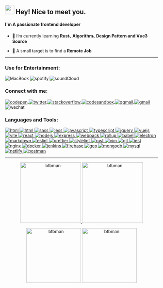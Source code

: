 <h2 align="left"><img src="https://emojis.slackmojis.com/emojis/images/1531849430/4246/blob-sunglasses.gif?1531849430" width="30"/> Hey! Nice to meet you.</h1>
<h4 align="left">I'm A passionate frontend developer</h3>

- 🌱 I’m currently learning **Rust､ Algorithm､ Design Pattern and Vue3 Source**

- 🎯 A small target is to find a **Remote Job**

---

<h3 align="left">Use for Entertainment:</h3>
<p>
  <img
    src="https://img.shields.io/badge/Apple-MacBook_Pro-999999?style=for-the-badge&logo=apple&logoColor=white"
    alt="MacBook"
  />
  <img
    src="https://img.shields.io/badge/Spotify-1ED760?&style=for-the-badge&logo=spotify&logoColor=white"
    alt="spotify"
  />
  <img
    src="https://img.shields.io/badge/SoundCloud-FF3300?style=for-the-badge&logo=soundcloud&logoColor=white"
    alt="soundCloud"
  />
</p>

<h3 align="left">Connect with me:</h3>
<p align="left">
  <a href="https://codepen.io/btbman" target="blank">
    <img
      align="center"
      src="https://img.shields.io/badge/Codepen-000000?style=for-the-badge&logo=codepen&logoColor=white"
      alt="codepen"
    />
  </a>
  <a href="https://twitter.com/btbmannn" target="blank">
    <img
      align="center"
      src="https://img.shields.io/badge/Twitter-1DA1F2?style=flat-square&logo=twitter&logoColor=white"
      alt="twitter"
    />
  </a>
  <a href="https://stackoverflow.com/users/12450455/btb" target="blank">
    <img
      align="center"
      src="https://img.shields.io/badge/-Stackoverflow-FE7A16?style=flat-square&logo=stack-overflow&logoColor=white"
      alt="stackoverflow"
    />
  </a>
  <a href="https://codesandbox.com/btb" target="blank">
    <img
      align="center"
      src="https://img.shields.io/badge/Codesandbox-000000?style=flat-square&logo=CodeSandbox&logoColor=white"
      alt="codesandbox"
    />
  </a>
  <a href="mailto:1498118157@qq.com" target="blank">
    <img
      align="center"
      src="https://img.shields.io/badge/QQMail-4599e7?style=flat-square&logo=gmail&logoColor=white"
      alt="qqmail"
    />
  </a>
  <a href="mailto:xiaolong1498@gmail.com" target="blank">
    <img
      align="center"
      src="https://img.shields.io/badge/Gmail-D14836?style=flat-square&logo=gmail&logoColor=white"
      alt="gmail"
    />
  </a>
  <img
    align="center"
    src="https://img.shields.io/badge/WeChat-WY200J-007C160?style=flat-square&logo=wechat&logoColor=white"
    alt="wechat"
  />
</p>

<h3 align="left">Languages and Tools:</h3>
<p align="left">
  <a href="https://www.w3schools.com/html/" target="_blank" rel="noreferrer">
    <img
      src="https://img.shields.io/badge/HTML5-E34F26?style=flat-square&logo=html5&logoColor=white"
      alt="html"
    />
  </a>
  <a href="https://www.w3schools.com/css/" target="_blank" rel="noreferrer">
    <img
      src="https://img.shields.io/badge/CSS3-1572B6?style=flat-square&logo=css3&logoColor=white"
      alt="html"
    />
  </a>
  <a href="https://sass-lang.com" target="_blank" rel="noreferrer">
    <img
      src="https://img.shields.io/badge/Sass-CC6699?style=flat-square&logo=sass&logoColor=white"
      alt="sass"
    />
  </a>
  <a href="https://lesscss.org/" target="_blank" rel="noreferrer">
    <img
      src="https://img.shields.io/badge/less-2B4C80?style=&logo=less&logoColor=white"
      alt="less"
    />
  </a>
  <a
    href="https://developer.mozilla.org/en-US/docs/Web/JavaScript"
    target="_blank"
    rel="noreferrer"
  >
    <img
      src="https://img.shields.io/badge/JavaScript-F7DF1E?style=flat-square&logo=javascript&logoColor=black"
      alt="javascript"
    />
  </a>
  <a href="https://www.typescriptlang.org/" target="_blank" rel="noreferrer">
    <img
      src="https://img.shields.io/badge/TypeScript-007ACC?style=flat-square&logo=typescript&logoColor=white"
      alt="typescript"
    />
  </a>
  <a href="https://jquery.com/" target="_blank" rel="noreferrer">
    <img
      src="https://img.shields.io/badge/jQuery-0769AD?style=flat-square&logo=jquery&logoColor=white"
      alt="jquery"
    />
  </a>
  <a href="https://vuejs.org/" target="_blank" rel="noreferrer">
    <img
      src="https://img.shields.io/badge/Vue.js-35495E?style=flat-square&logo=vue.js&logoColor=4FC08D"
      alt="vuejs"
    />
  </a>
  <a href="https://vitejs.dev/" target="_blank" rel="noreferrer">
    <img
      src="https://img.shields.io/badge/Vite-B73BFE?style=flat-square&logo=vite&logoColor=FFD62E"
      alt="vite"
    />
  </a>
  <a href="https://reactjs.org/" target="_blank" rel="noreferrer">
    <img
      src="https://img.shields.io/badge/React-20232A?style=flat-square&logo=react&logoColor=61DAFB"
      alt="react"
    />
  </a>
  <a href="https://nodejs.org" target="_blank" rel="noreferrer">
    <img
      src="https://img.shields.io/badge/Node.js-43853D?style=flat-square&logo=node.js&logoColor=white"
      alt="nodejs"
    />
  </a>
  <a href="https://expressjs.com" target="_blank" rel="noreferrer">
    <img
      src="https://img.shields.io/badge/Express.js-404D59?style=flat-square"
      alt="express"
    />
  </a>
  <a href="https://webpack.js.org" target="_blank" rel="noreferrer">
    <img
      src="https://img.shields.io/badge/webpack-%238DD6F9.svg?style=flat-square&logo=webpack&logoColor=black"
      alt="webpack"
    />
  </a>
  <a href="rollupjs.org" target="_blank" rel="noreferrer">
    <img
      src="https://img.shields.io/badge/rolup.js-EC4A3F?style=&logo=rollup.js&logoColor=white"
      alt="rollup"
    />
  </a>
  <a href="https://babeljs.io/" target="_blank" rel="noreferrer">
    <img
      src="https://img.shields.io/badge/Babel-F9DC3e?style=flat-square&logo=babel&logoColor=black"
      alt="babel"
    />
  </a>
  <a href="https://www.electronjs.org" target="_blank" rel="noreferrer">
    <img
      src="https://img.shields.io/badge/Electron-2B2E3A?style=&logo=electron&logoColor=9FEAF9"
      alt="electron"
    />
  </a>
  <a href="https://www.markdownguide.org/" target="_blank" rel="noreferrer">
    <img
      src="https://img.shields.io/badge/Markdown-000000?style=flat-square&logo=markdown&logoColor=white"
      alt="markdown"
    />
  </a>
  <a href="https://eslint.org/" target="_blank" rel="noreferrer">
    <img
      src="https://img.shields.io/badge/eslint-3A33D1?style=&logo=eslint&logoColor=white"
      alt="eslint"
    />
  </a>
  <a href="https://prettier.io/" target="_blank" rel="noreferrer">
    <img
      src="https://img.shields.io/badge/prettier-1A2C34?style=&logo=prettier&logoColor=F7BA3E"
      alt="prettier"
    />
  </a>
  <a href="https://stylelint.io/" target="_blank" rel="noreferrer">
    <img
      src="https://img.shields.io/badge/stylelint-000?style=&logo=stylelint&logoColor=white"
      alt="stylelint"
    />
  </a>
  <a href="https://www.rust-lang.org" target="_blank" rel="noreferrer">
    <img
      src="https://img.shields.io/badge/Rust-000000?style=flat-square&logo=rust&logoColor=white"
      alt="rust"
    />
  </a>
  <a href="https://www.vim.org/" target="_blank" rel="noreferrer">
    <img
      src="https://img.shields.io/badge/VIM-%2311AB00.svg?&style=flat-square&logo=vim&logoColor=white"
      alt="vim"
    />
  </a>
  <a href="https://git-scm.com/" target="_blank" rel="noreferrer">
    <img
      src="https://img.shields.io/badge/git-%23F05033.svg?style=flat-square&logo=git&logoColor=white"
      alt="git"
    />
  </a>
  <a href="https://jestjs.io" target="_blank" rel="noreferrer">
    <img
      src="https://img.shields.io/badge/-jest-%23C21325?style=flat-square&logo=jest&logoColor=white"
      alt="jest"
    />
  </a>
  <a href="https://www.nginx.com" target="_blank" rel="noreferrer">
    <img
      src="https://img.shields.io/badge/nginx-%23009639.svg?style=flat-square&logo=nginx&logoColor=white"
      alt="nginx"
    />
  </a>
  <a href="https://www.docker.com/" target="_blank" rel="noreferrer">
    <img
      src="https://img.shields.io/badge/docker-%230db7ed.svg?style=flat-square&logo=docker&logoColor=white"
      alt="docker"
    />
  </a>
  <a href="https://www.jenkins.io" target="_blank" rel="noreferrer">
    <img
      src="https://img.shields.io/badge/jenkins-%232C5263.svg?style=flat-square&logo=jenkins&logoColor=white"
      alt="jenkins"
    />
  </a>
  <a href="https://firebase.google.com/" target="_blank" rel="noreferrer">
    <img
      src="https://img.shields.io/badge/firebase-%23039BE5.svg?style=flat-square&logo=firebase"
      alt="firebase"
    />
  </a>
  <a href="https://cloud.google.com" target="_blank" rel="noreferrer">
    <img
      src="https://img.shields.io/badge/GoogleCloud-%234285F4.svg?style=flat-square&logo=google-cloud&logoColor=white"
      alt="gcp"
    />
  </a>
  <a href="https://www.mongodb.com/" target="_blank" rel="noreferrer">
    <img
      src="https://img.shields.io/badge/MongoDB-4EA94B?style=flat-square&logo=mongodb&logoColor=white"
      alt="mongodb"
    />
  </a>
  <a href="https://www.mysql.com/" target="_blank" rel="noreferrer">
    <img
      src="https://img.shields.io/badge/MySQL-00000F?style=flat-square&logo=mysql&logoColor=white"
      alt="mysql"
    />
  </a>
  <a href="https://www.netlify.com/" target="_blank" rel="noreferrer">
    <img
      src="https://img.shields.io/badge/Netlify-00C7B7?style=flat-square&logo=netlify&logoColor=white"
      alt="netlify"
    />
  </a>
  <a href="https://postman.com" target="_blank" rel="noreferrer">
    <img
      src="https://img.shields.io/badge/Postman-FF6C37?style=flat-square&logo=postman&logoColor=white"
      alt="postman"
    />
  </a>
</p>

---

<p align="center">
  <!-- trophy -->
  <a href="https://github.com/ryo-ma/github-profile-trophy">
    <img
      height="200px;"
      src="https://github-profile-trophy.vercel.app/?username=btbman&theme=tokyonight&no-frame=true&row=2&column=3"
      alt="btbman"
    />
  </a>
  <!-- Streak Stats -->
  <img
    height="200px;"
    src="https://github-readme-streak-stats.herokuapp.com?user=BTBMan&theme=tokyonight&date_format=%5BY.%5Dn.j&hide_border=true"
    alt="btbman"
  />
</p>

<p align="center">
  <!-- Most Used Languages -->
  <img
    height="180px;"
    src="https://github-readme-stats.vercel.app/api/top-langs?username=btbman&show_icons=true&locale=en&layout=compact&theme=tokyonight&hide_border=true"
    alt="btbman"
  />
  <!-- GitHub Stats -->
  <img
    height="180px;"
    src="https://github-readme-stats.vercel.app/api?username=btbman&show_icons=true&locale=en&count_private=true&theme=tokyonight&hide_border=true"
    alt="btbman"
  />
</p>
